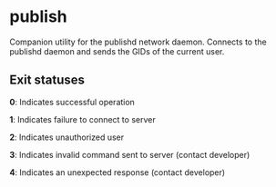 # publish
Companion utility for the publishd network daemon. Connects to the publishd daemon and sends the GIDs of the current user.

## Exit statuses
**0**: Indicates successful operation

**1**: Indicates failure to connect to server

**2**: Indicates unauthorized user

**3**: Indicates invalid command sent to server (contact developer)

**4**: Indicates an unexpected response (contact developer)

